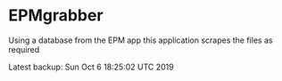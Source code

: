# EPMgrabber
Using a database from the EPM app this application scrapes the files as required


Latest backup: Sun Oct 6 18:25:02 UTC 2019
